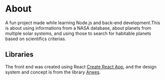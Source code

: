 # About

A fun project made while learning Node.js and back-end development.This is about using informations from a NASA database, about planets from multiple solar systems, and using those to search for habitable planets based on scientifics criterias.

## Libraries

The front end was created using React [Create React App](https://github.com/facebook/create-react-app), and the design system and concept is from the library [Arwes](https://github.com/arwes/arwes).
